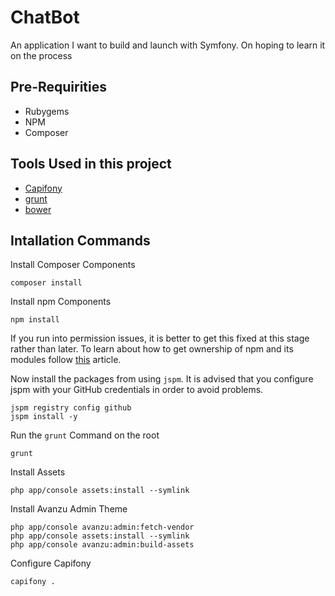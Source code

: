 # ChatBot
An application I want to build and launch with Symfony. On hoping to learn it on the process

## Pre-Requirities
* Rubygems
* NPM
* Composer

## Tools Used in this project
* [Capifony](http://capifony.org/)
* [grunt](http://gruntjs.com/getting-started)
* [bower](http://bower.io/#install-bower)

## Intallation Commands

Install Composer Components
```
composer install
```

Install npm Components

```
npm install
```
If you run into permission issues, it is better to get this fixed at this stage rather than later. To learn about how to get ownership of npm and its modules follow [this](http://competa.com/blog/2014/12/how-to-run-npm-without-sudo/) article.


Now install the packages from using `jspm`. It is advised that you configure jspm with your GitHub credentials in order to avoid problems.
```
jspm registry config github
jspm install -y
```

Run the `grunt` Command on the root
```
grunt
```

Install Assets
```
php app/console assets:install --symlink
```

Install Avanzu Admin Theme
```
php app/console avanzu:admin:fetch-vendor
php app/console assets:install --symlink
php app/console avanzu:admin:build-assets
```

Configure Capifony
```
capifony .
```
